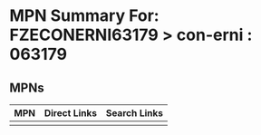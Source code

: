 



# MPN Summary For: FZECONERNI63179 > con-erni : 063179

## MPNs
  

|MPN|Direct Links|Search Links|
| :--- | :--- | :--- |
||||
